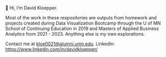 👋 Hi, I’m David Kloepper. 

Most of the work in these respositories are outputs from homework and projects created during Data Visualization Bootcamp through the U of MN School of Continuing Education in 2019 and Masters of Applied Business Analytics from 2021 - 2023. Anything else is my own explorations. 

Contact me at kloe0021@alumni.umn.edu.
LinkedIn: https://www.linkedin.com/in/davidkloepper/
